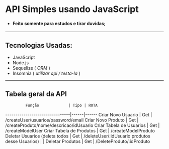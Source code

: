 # API Simples usando JavaScript
- #### Feito somente para estudos e tirar duvidas;
----
## Tecnologias Usadas:
- JavaScript
- Node.js
- Sequelize ( _ORM_ )
- Insomnia ( _utilizar api / testa-la_ )
----
## Tabela geral da API
             Função             | Tipo | ROTA
--------------------------------|------|------
Criar Novo Usuario              | Get  | /createUser/usuarios/password/email
Criar Novo Produto              | Get  | /createProduto/nome/descricao/idUsuario
Criar Tabela de Usuarios        | Get  | /createModelUser
Criar Tabela de Produtos        | Get  | /createModelProduto
Deletar Usuarios (deleta todos  | Get  | /deleteUser/:idUsuario
produtos desse Usuarios)        |      |
Deletar Produtos                | Get  | /DeleteProduto/:idProduto